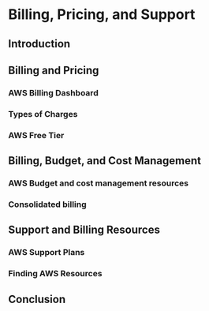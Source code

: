 # Billing, Pricing, and Support
## Introduction

## Billing and Pricing
### AWS Billing Dashboard
### Types of Charges
### AWS Free Tier

## Billing, Budget, and Cost Management
### AWS Budget and cost management resources
### Consolidated billing

## Support and Billing Resources
### AWS Support Plans
### Finding AWS Resources

## Conclusion